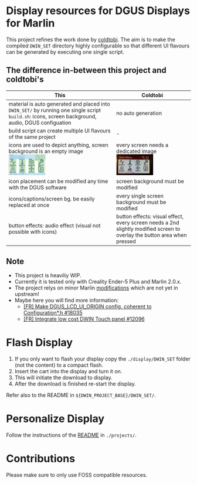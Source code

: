 # Display resources for DGUS Displays for Marlin

This project refines the work done by [coldtobi](https://github.com/coldtobi/Marlin_DGUS_Resources). 
The aim is to make the compiled `DWIN_SET` directory highly configurable so that different UI flavours can be generated by executing one single script.

## The difference in-between this project and coldtobi's

| This | Coldtobi |
| ---- | -------- |
| material is auto generated and placed into `DWIN_SET/` by running one single script `build.sh`: icons, screen background, audio, DGUS configuation | no auto generation  |
| build script can create multiple UI flavours of the same project       | - | 
| icons are used to depict anything, screen background is an empty image <img src="./build-flavours/screenshots-debian-red_dgus-origin_dmt48270c043-06wt/project/010-main-menu.png" width="100"> | every screen needs a dedicated image <img src="./build-flavours/screenshots-debian-red_dgus-origin_dmt48270c043-06wt/device/010-main-menu.jpg" width="100">|
| icon placement can be modified any time with the DGUS software         | screen background must be modified |
| icons/captions/screen bg. be easily replaced at once                   | every single screen background must be modified |
| button effects: audio effect (visual not possible with icons)          | button effects: visual effect, every screen needs a 2nd slightly modified screen to overlay the button area when pressed |

## Note

* This project is heaviliy WIP.
* Currently it is tested only with Creality Ender-5 Plus and Marlin 2.0.x.
* The project relys on minor Marlin [modifications](https://github.com/rubienr/MarlinFirmware/tree/2.0.x-extui-dgus-origin) which are not yet in upstream!
* Maybe here you will find more information: 
  * [\[FR\] Make DGUS_LCD_UI_ORIGIN config. coherent to Configuration*.h #18035](https://github.com/MarlinFirmware/Marlin/issues/18035)
  * [\[FR\] Integrate low cost DWIN Touch panel #12096 ](https://github.com/MarlinFirmware/Marlin/issues/12096)

# Flash Display

1. If you only want to flash your display copy the `./display/DWIN_SET` folder (not the content) to a compact flash.
2. Insert the cart into the display and turn it on.
3. This will initiate the download to display.
4. After the download is finished re-start the display.

Refer also to the README in `${DWIN_PROJECT_BASE}/DWIN_SET/`.

# Personalize Display

Follow the instructions of the [README](./projectd/README.md) in `./projects/`.

# Contributions

Please make sure to only use FOSS compatible resources.
